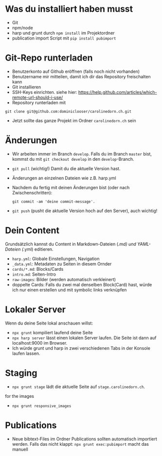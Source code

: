 # Was du installiert haben musst
- Git
- npm/node
- harp und grunt durch `npm install` im Projektordner
- publication import Script mit `pip install pubimport`

# Git-Repo runterladen
- Benutzerkonto auf Github eröffnen (falls noch nicht vorhanden)
- Benutzername mir mitteilen, damit ich dir das Repository freischalten kann
- Git installieren
- SSH-Keys einrichten. siehe hier: https://help.github.com/articles/which-remote-url-should-i-use/ 
- Repository runterladen mit 
```
git clone git@github.com:dominiclooser/carolinedorn.ch.git
```
- Jetzt sollte das ganze Projekt im Ordner `carolinedorn.ch` sein

# Änderungen
- Wir arbeiten immer im Branch `develop`. Falls du im Branch `master` bist, kommst du mit
  `git checkout develop` in den `develop`-Branch.
- `git pull` (wichtig!) Damit du die aktuelle Version hast.
- Änderungen an einzelnen Dateien wie z.B. harp.yml

- Nachdem du fertig mit deinen Änderungen bist (oder nach Zwischenschritten):
  ```
  git commit -am 'deine commit-message'.
  ```
- `git push` (pusht die aktuelle Version hoch auf den Server), auch wichtig!

# Dein Content
Grundsätzlich kannst du Content in Markdown-Dateien (*.md) und YAML-Dateien (*.yml) editieren. 
- `harp.yml`: Globale Einstellungen, Navigation
- `_data.yml`: Metadaten zu Seiten in diesem Ornder
- `cards/*.md`: Blocks/Cards
- `intro.md`: Seiten-Intro
- `raw-images`: Bilder (werden automatisch verkleinert)
- doppelte Cards: Falls du zwei mal denselben Block(Card) hast, würde ich nur einen erstellen und mit symbolic links verknüpfen

# Lokaler Server
Wenn du deine Seite lokal anschauen willst: 
- `npx grunt` kompiliert laufend deine Seite
- `npx harp server` lässt einen lokalen Server laufen.
Die Seite ist dann auf localhost:9000 im Browser.
- Ich würde grunt und harp in zwei verschiedenen Tabs in der Konsole laufen lassen.

# Staging
- `npx grunt stage` lädt die aktuelle Seite auf `stage.carolinedorn.ch`. 

for the images
- `npx grunt responsive_images`

# Publications
- Neue bibtext-Files im Ordner Publications sollten automatisch importiert werden. Falls das nicht klappt:
  `npx grunt exec:pubimport` macht das manuell

